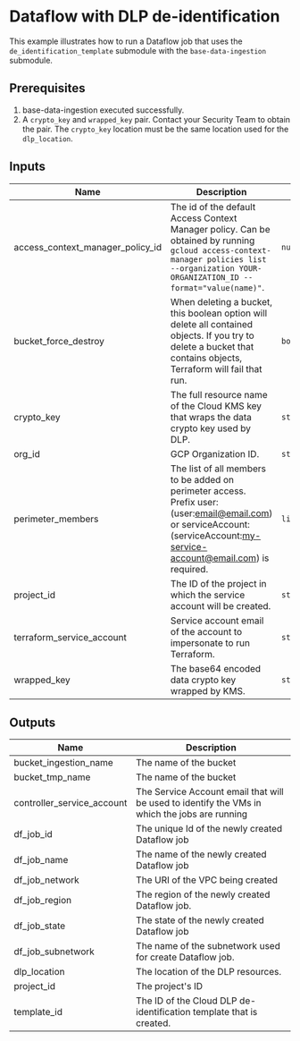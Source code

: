 # Dataflow with DLP de-identification

This example illustrates how to run a Dataflow job that uses the `de_identification_template` submodule with the `base-data-ingestion` submodule.

## Prerequisites

1. base-data-ingestion executed successfully.
2. A `crypto_key` and `wrapped_key` pair.  Contact your Security Team to obtain the pair. The `crypto_key` location must be the same location used for the `dlp_location`.

<!-- BEGINNING OF PRE-COMMIT-TERRAFORM DOCS HOOK -->
## Inputs

| Name | Description | Type | Default | Required |
|------|-------------|------|---------|:--------:|
| access\_context\_manager\_policy\_id | The id of the default Access Context Manager policy. Can be obtained by running `gcloud access-context-manager policies list --organization YOUR-ORGANIZATION_ID --format="value(name)"`. | `number` | n/a | yes |
| bucket\_force\_destroy | When deleting a bucket, this boolean option will delete all contained objects. If you try to delete a bucket that contains objects, Terraform will fail that run. | `bool` | `false` | no |
| crypto\_key | The full resource name of the Cloud KMS key that wraps the data crypto key used by DLP. | `string` | n/a | yes |
| org\_id | GCP Organization ID. | `string` | n/a | yes |
| perimeter\_members | The list of all members to be added on perimeter access. Prefix user: (user:email@email.com) or serviceAccount: (serviceAccount:my-service-account@email.com) is required. | `list(string)` | n/a | yes |
| project\_id | The ID of the project in which the service account will be created. | `string` | n/a | yes |
| terraform\_service\_account | Service account email of the account to impersonate to run Terraform. | `string` | n/a | yes |
| wrapped\_key | The base64 encoded data crypto key wrapped by KMS. | `string` | n/a | yes |

## Outputs

| Name | Description |
|------|-------------|
| bucket\_ingestion\_name | The name of the bucket |
| bucket\_tmp\_name | The name of the bucket |
| controller\_service\_account | The Service Account email that will be used to identify the VMs in which the jobs are running |
| df\_job\_id | The unique Id of the newly created Dataflow job |
| df\_job\_name | The name of the newly created Dataflow job |
| df\_job\_network | The URI of the VPC being created |
| df\_job\_region | The region of the newly created Dataflow job. |
| df\_job\_state | The state of the newly created Dataflow job |
| df\_job\_subnetwork | The name of the subnetwork used for create Dataflow job. |
| dlp\_location | The location of the DLP resources. |
| project\_id | The project's ID |
| template\_id | The ID of the Cloud DLP de-identification template that is created. |

<!-- END OF PRE-COMMIT-TERRAFORM DOCS HOOK -->
